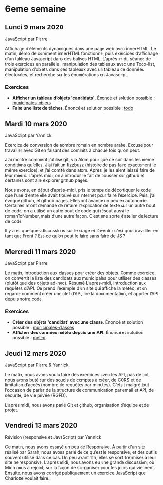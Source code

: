 # 6eme semaine

## Lundi  9 mars 2020

JavaScript par Pierre

Affichage d’éléments dynamiques dans une page web avec innerHTML. Le matin, démo de comment innerHTML fonctionne, puis exercices d’affichage d’un tableau Javascript dans des balises HTML.
L’après-midi, séance de trois exercices en parallèle : manipulation des tableaux avec une Todo-list, manipulation d’objets dans des tableaux avec un tableau de données électorales, et recherche sur les énumérations en Javascript.

### Exercices

- **Afficher un tableau d’objets 'candidats'**. Énoncé et solution possible : [municipales-objets](https://github.com/descodeuses/journal-promo-ada/tree/master/cours/exercices/javascript/municipales-objets/)
- **Faire une liste de tâches**. Énoncé et solution possible : [todo](https://github.com/descodeuses/journal-promo-ada/tree/master/cours/exercices/javascript/todo/)

## Mardi  10 mars 2020

JavaScript par Yannick

Exercice de conversion de nombre romain en nombre arabe. Excuse pour travailler avec Git en faisant des commits à chaque fois qu’on peut.

J’ai montré comment j’utilise git, via Atom pour que ce soit dans les même conditions qu’elles. J’ai fait un fizzbuzz (histoire de pas faire exactement le même exercice), et j’ai comité dans atom. Après, je les aient laissé faire de leur mieux.
L’après midi, on a introduit le fait de pousser sur github et certaines sont allé explorer github pages.

Nous avons, en début d’après-midi, pris le temps de décortiquer le code que l’une d’entre elle avait trouvé sur internet pour faire l’exercice. Puis, j’ai évoqué github, et github pages. Elles ont avancé un peu en autonomie. Certaines m’ont demandé de refaire l’explication de texte sur un autre bout de code, on a utilisé un autre bout de code qui résout aussi le romanToNumber, mais d’une autre façon. C’est une sorte d’atelier de lecture de code.


Il y a eu quelques discussions sur le stage et l’avenir : c’est quoi travailler en tant que Front ? Est-ce qu’on peut le faire sans faire de JS ?

## Mercredi 11 mars 2020

JavaScript par Pierre

Le matin, introduction aux classes pour créer des objets. Comme exercice, on convertit la liste des candidats aux municipales pour utiliser des classes (plutôt que des objets ad-hoc).
Résumé
L’après-midi, introduction aux requêtes d’API. On prend l’exemple d’un site qui affiche la météo, et on regarde comment créer une clef d’API, lire la documentation, et appeler l’API depuis notre code.

### Exercices

- **Créer des objets 'candidat' avec une classe**. Énoncé et solution possible : [municipales-classes](https://github.com/descodeuses/journal-promo-ada/tree/master/cours/exercices/javascript/municipales-classes/)
- **Afficher des données météo depuis une API**. Énoncé et solution possible : [meteo](https://github.com/descodeuses/journal-promo-ada/tree/master/cours/exercices/javascript/meteo/)

## Jeudi 12 mars 2020

JavaScript par Pierre & Yannick

Le matin, nous avons voulu faire des exercices avec les API, pas de bol, nous avons buté sur des soucis de comptes à créer, de CORS et de limitation d’accès (nombre de requêtes par minutes). C’était malgré tout l’occasion de parler de la structure de communication par email et API, de sécurité, de vie privée (RGPD).

L’après midi, nous avons parlé Git et github, organisation d’équipe et de projet.

## Vendredi 13 mars 2020

Révision (responsive et JavaScript) par Yannick

Ce matin, nous avons essayé un peu de Responsive. À partir d’un site réalisé par Sarah, nous avons parlé de ce qu’est le responsive, et des outils souvent utilisé dans ce cas.
Un peu avant 11h, elles se sont (re)mises à leur site ne responsive.
L’après midi, nous avons eu une grande discussion, où Mich nous a rejoint, sur la façon de s’organiser pour les jours qui viennent. Ensuite, nous avons corrigé publiquement un exercice JavaScript que Charlotte voulait faire.

